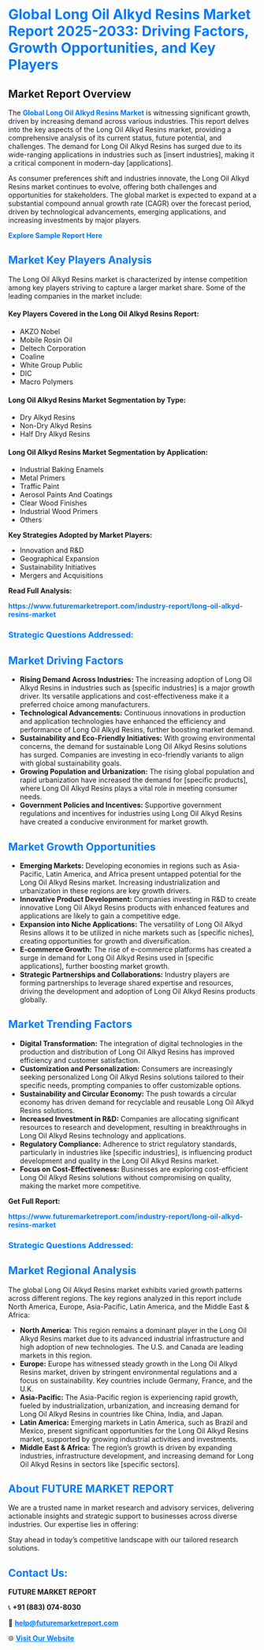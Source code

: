 <h1 style="color: #007BFF;">Global Long Oil Alkyd Resins Market Report 2025-2033: Driving Factors, Growth Opportunities, and Key Players</h1>

<section id="overview">
<h2>Market Report Overview</h2>
<p>The <a href="https://www.futuremarketreport.com/industry-report/long-oil-alkyd-resins-market" style="color: #007BFF; text-decoration: none;"><strong>Global Long Oil Alkyd Resins Market</strong></a> is witnessing significant growth, driven by increasing demand across various industries. This report delves into the key aspects of the Long Oil Alkyd Resins market, providing a comprehensive analysis of its current status, future potential, and challenges. The demand for Long Oil Alkyd Resins has surged due to its wide-ranging applications in industries such as [insert industries], making it a critical component in modern-day [applications].</p>
<p>As consumer preferences shift and industries innovate, the Long Oil Alkyd Resins market continues to evolve, offering both challenges and opportunities for stakeholders. The global market is expected to expand at a substantial compound annual growth rate (CAGR) over the forecast period, driven by technological advancements, emerging applications, and increasing investments by major players.</p>
</section>

<section id="overview">
<p><a href="https://www.futuremarketreport.com/request-sample/reportId=50512" style="color: #007BFF; text-decoration: none;"><strong>Explore Sample Report Here</strong></a></p>
</section>

<section id="key-players">
<h2 style="color: #007BFF;">Market Key Players Analysis</h2>
<p>The Long Oil Alkyd Resins market is characterized by intense competition among key players striving to capture a larger market share. Some of the leading companies in the market include:</p>
<h4>Key Players Covered in the Long Oil Alkyd Resins Report:</h4>
<ul><li>AKZO Nobel</li><li>Mobile Rosin Oil</li><li>Deltech Corporation</li><li>Coaline</li><li>White Group Public</li><li>DIC</li><li>Macro Polymers</li></ul>
<h4>Long Oil Alkyd Resins Market Segmentation by Type:</h4>
<ul><li>Dry Alkyd Resins</li><li>Non-Dry Alkyd Resins</li><li>Half Dry Alkyd Resins</li></ul>

<h4>Long Oil Alkyd Resins Market Segmentation by Application:</h4>
<ul><li>Industrial Baking Enamels</li><li>Metal Primers</li><li>Traffic Paint</li><li>Aerosol Paints And Coatings</li><li>Clear Wood Finishes</li><li>Industrial Wood Primers</li><li>Others</li></ul>
<p><strong>Key Strategies Adopted by Market Players:</strong></p>
<ul>
<li>Innovation and R&D</li>
<li>Geographical Expansion</li>
<li>Sustainability Initiatives</li>
<li>Mergers and Acquisitions</li>
</ul>
</section>

<section>
<p><strong>Read Full Analysis: </strong></p><a href="https://www.futuremarketreport.com/industry-report/long-oil-alkyd-resins-market" style="color: #007BFF; text-decoration: none;"><strong>https://www.futuremarketreport.com/industry-report/long-oil-alkyd-resins-market</strong></a>
<h3 style="color: #007BFF;">Strategic Questions Addressed:</h3>
</section>

<section id="driving-factors">
<h2 style="color: #007BFF;">Market Driving Factors</h2>
<ul>
<li><strong>Rising Demand Across Industries:</strong> The increasing adoption of Long Oil Alkyd Resins in industries such as [specific industries] is a major growth driver. Its versatile applications and cost-effectiveness make it a preferred choice among manufacturers.</li>
<li><strong>Technological Advancements:</strong> Continuous innovations in production and application technologies have enhanced the efficiency and performance of Long Oil Alkyd Resins, further boosting market demand.</li>
<li><strong>Sustainability and Eco-Friendly Initiatives:</strong> With growing environmental concerns, the demand for sustainable Long Oil Alkyd Resins solutions has surged. Companies are investing in eco-friendly variants to align with global sustainability goals.</li>
<li><strong>Growing Population and Urbanization:</strong> The rising global population and rapid urbanization have increased the demand for [specific products], where Long Oil Alkyd Resins plays a vital role in meeting consumer needs.</li>
<li><strong>Government Policies and Incentives:</strong> Supportive government regulations and incentives for industries using Long Oil Alkyd Resins have created a conducive environment for market growth.</li>
</ul>
</section>

<section id="growth-opportunities">
<h2 style="color: #007BFF;">Market Growth Opportunities</h2>
<ul>
<li><strong>Emerging Markets:</strong> Developing economies in regions such as Asia-Pacific, Latin America, and Africa present untapped potential for the Long Oil Alkyd Resins market. Increasing industrialization and urbanization in these regions are key growth drivers.</li>
<li><strong>Innovative Product Development:</strong> Companies investing in R&D to create innovative Long Oil Alkyd Resins products with enhanced features and applications are likely to gain a competitive edge.</li>
<li><strong>Expansion into Niche Applications:</strong> The versatility of Long Oil Alkyd Resins allows it to be utilized in niche markets such as [specific niches], creating opportunities for growth and diversification.</li>
<li><strong>E-commerce Growth:</strong> The rise of e-commerce platforms has created a surge in demand for Long Oil Alkyd Resins used in [specific applications], further boosting market growth.</li>
<li><strong>Strategic Partnerships and Collaborations:</strong> Industry players are forming partnerships to leverage shared expertise and resources, driving the development and adoption of Long Oil Alkyd Resins products globally.</li>
</ul>
</section>

<section id="trending-factors">
<h2 style="color: #007BFF;">Market Trending Factors</h2>
<ul>
<li><strong>Digital Transformation:</strong> The integration of digital technologies in the production and distribution of Long Oil Alkyd Resins has improved efficiency and customer satisfaction.</li>
<li><strong>Customization and Personalization:</strong> Consumers are increasingly seeking personalized Long Oil Alkyd Resins solutions tailored to their specific needs, prompting companies to offer customizable options.</li>
<li><strong>Sustainability and Circular Economy:</strong> The push towards a circular economy has driven demand for recyclable and reusable Long Oil Alkyd Resins solutions.</li>
<li><strong>Increased Investment in R&D:</strong> Companies are allocating significant resources to research and development, resulting in breakthroughs in Long Oil Alkyd Resins technology and applications.</li>
<li><strong>Regulatory Compliance:</strong> Adherence to strict regulatory standards, particularly in industries like [specific industries], is influencing product development and quality in the Long Oil Alkyd Resins market.</li>
<li><strong>Focus on Cost-Effectiveness:</strong> Businesses are exploring cost-efficient Long Oil Alkyd Resins solutions without compromising on quality, making the market more competitive.</li>
</ul>
</section>

<section>
<p><strong>Get Full Report: </strong></p><a href="https://www.futuremarketreport.com/industry-report/long-oil-alkyd-resins-market" style="color: #007BFF; text-decoration: none;"><strong>https://www.futuremarketreport.com/industry-report/long-oil-alkyd-resins-market</strong></a>
<h3 style="color: #007BFF;">Strategic Questions Addressed:</h3>
</section>


<section id="regional-analysis">
<h2 style="color: #007BFF;">Market Regional Analysis</h2>
<p>The global Long Oil Alkyd Resins market exhibits varied growth patterns across different regions. The key regions analyzed in this report include North America, Europe, Asia-Pacific, Latin America, and the Middle East & Africa:</p>
<ul>
<li><strong>North America:</strong> This region remains a dominant player in the Long Oil Alkyd Resins market due to its advanced industrial infrastructure and high adoption of new technologies. The U.S. and Canada are leading markets in this region.</li>
<li><strong>Europe:</strong> Europe has witnessed steady growth in the Long Oil Alkyd Resins market, driven by stringent environmental regulations and a focus on sustainability. Key countries include Germany, France, and the U.K.</li>
<li><strong>Asia-Pacific:</strong> The Asia-Pacific region is experiencing rapid growth, fueled by industrialization, urbanization, and increasing demand for Long Oil Alkyd Resins in countries like China, India, and Japan.</li>
<li><strong>Latin America:</strong> Emerging markets in Latin America, such as Brazil and Mexico, present significant opportunities for the Long Oil Alkyd Resins market, supported by growing industrial activities and investments.</li>
<li><strong>Middle East & Africa:</strong> The region’s growth is driven by expanding industries, infrastructure development, and increasing demand for Long Oil Alkyd Resins in sectors like [specific sectors].</li>
</ul>
</section>

<footer>
<h2 style="color: #007BFF;">About FUTURE MARKET REPORT</h2>
<p>We are a trusted name in market research and advisory services, delivering actionable insights and strategic support to businesses across diverse industries. Our expertise lies in offering:</p>

<p>Stay ahead in today’s competitive landscape with our tailored research solutions.</p>

<h2 style="color: #007BFF;">Contact Us:</h2>
<p><strong>FUTURE MARKET REPORT</strong></p>
<p>📞 <strong>+91 (883) 074-8030</strong></p>
<p>📧 <strong><a href="mailto:help@futuremarketreport.com" style="color: #007BFF;">help@futuremarketreport.com</a></strong></p>
<p>🌐 <strong><a href="https://www.futuremarketreport.com/" style="color: #007BFF;">Visit Our Website</a></strong></p>
</footer>